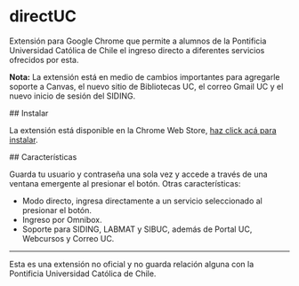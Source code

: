 # directUC
Extensión para Google Chrome que permite a alumnos de la Pontificia Universidad Católica de Chile el ingreso directo a diferentes servicios ofrecidos por esta.

**Nota:** La extensión está en medio de cambios importantes para agregarle soporte a Canvas, el nuevo sitio de Bibliotecas UC, el correo Gmail UC y el nuevo inicio de sesión del SIDING.

## Instalar

La extensión está disponible en la Chrome Web Store, [haz click acá para instalar](http://bit.ly/directUC "Instalar directUC para Google Chrome").

## Características

Guarda tu usuario y contraseña una sola vez y accede a través de una ventana emergente al presionar el botón.
Otras características:

* Modo directo, ingresa directamente a un servicio seleccionado al presionar el botón.
* Ingreso por Omnibox.
* Soporte para SIDING, LABMAT y SIBUC, además de Portal UC, Webcursos y Correo UC.
___

Esta es una extensión no oficial y no guarda relación alguna con la Pontificia Universidad Católica de Chile.
